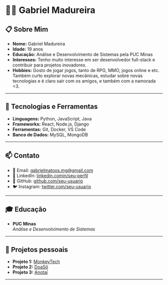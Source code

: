 # 👨‍💻 Gabriel Madureira

## 📋 Sobre Mim
- **Nome:** Gabriel Madureira  
- **Idade:** 19 anos  
- **Educação:** Análise e Desenvolvimento de Sistemas pela PUC Minas  
- **Interesses:** Tenho muito interesse em ser desenvolvedor full-stack e contribuir para projetos inovadores.  
- **Hobbies:** Gosto de jogar jogos, tanto de RPG, MMO, jogos online e etc. Também curto explorar novas mecânicas, estudar sobre novas tecnologias e é claro sair com os amigos, e também com a namorada <3.

---

## 🚀 Tecnologias e Ferramentas
- **Linguagens:** Python, JavaScript, Java  
- **Frameworks:** React, Node.js, Django  
- **Ferramentas:** Git, Docker, VS Code  
- **Banco de Dados:** MySQL, MongoDB  

---

## 📫 Contato
- 📧 Email: [gabrielmatoos.mg@gmail.com](gabrielmatoos.mg@gmail.com)
- 💼 LinkedIn: [linkedin.comin/seu-perfil](https://www.linkedin.com/in/gabriel-madureira-aa22b02b3/)
- 🐙 GitHub: [github.com/seu-usuario](https://github.com/Madureiraah)
- 🐦 Instagram: [twitter.com/seu-usuario](https://www.instagram.com/madureiraah_/)

---

## 🎓 Educação
- **PUC Minas**  
  _Análise e Desenvolvimento de Sistemas_

---

## 💼 Projetos pessoais
- **Projeto 1:** [MonkeyTech](https://github.com/ICEI-PUC-Minas-PCO-SI/pco-si-2024-1-tiaw-trabalho-informal)
- **Projeto 2:** [DoaSô](https://github.com/ICEI-PUC-Minas-PCO-ADS-TI/2024-2-p2-tiapn-doaso)
- **Projeto 3:** [Anotaí](https://github.com/ICEI-PUC-Minas-PCO-ADS-TI/2025-1-p3-tidai-Anotai)

---
